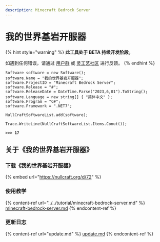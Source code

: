 ```yaml
---
description: Minecraft Bedrock Server
---
```


# 我的世界基岩开服器

{% hint style="warning" %}
**此工具处于 BETA 持续开发阶段。**

如遇到任何错误，请通过 [用户群](https://jq.qq.com/?\_wv=1027\&k=A9YzWvbS) 或 [灵工艺社区](https://nullcraft.org/t/feedback) 进行反馈。
{% endhint %}

<pre class="language-csharp" data-title="Minecraft_Bedrock_Server.sln"><code class="lang-csharp">Software software = new Software();
software.Name = "我的世界基岩开服器";
software.ProjectID = "Minecraft Bedrock Server";
software.Release = "#";
software.ReleaseDate = DateTime.Parse("2023,6,01").ToString();
software.Language = new string[] { "简体中文" };
software.Program = "C#";
software.Framework = ".NET7";

NullCraftSoftwareList.add(software);

Trace.WriteLine(NullCraftSoftwareList.Items.Conut());

<strong>>>> 17
</strong></code></pre>

## 关于《我的世界基岩开服器》

### 下载《我的世界基岩开服器》

{% embed url="https://nullcraft.org/d/72" %}

### 使用教学

{% content-ref url="../../tutorial/minecraft-bedrock-server.md" %}
[minecraft-bedrock-server.md](../../tutorial/minecraft-bedrock-server.md)
{% endcontent-ref %}

### 更新日志

{% content-ref url="update.md" %}
[update.md](update.md)
{% endcontent-ref %}
